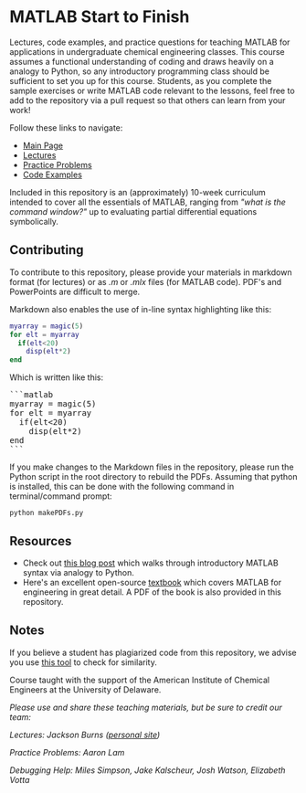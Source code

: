 # MATLAB Start to Finish
Lectures, code examples, and practice questions for teaching MATLAB for applications in undergraduate chemical engineering classes. This course assumes a functional
understanding of coding and draws heavily on a analogy to Python, so any introductory programming class should be sufficient to set you up for this course. Students, as you complete
the sample exercises or write MATLAB code relevant to the lessons, feel free to add to the repository via a pull request so that others can learn from your work!

Follow these links to navigate:
- [Main Page](https://jacksonburns.github.io/MATLAB-Start-to-Finish/)
- [Lectures ](https://jacksonburns.github.io/MATLAB-Start-to-Finish/Lectures/Lectures-Landing-Page)
- [Practice Problems](https://jacksonburns.github.io/MATLAB-Start-to-Finish/Practice-Problems/Practice-Problems-Landing-Page)
- [Code Examples](https://jacksonburns.github.io/MATLAB-Start-to-Finish/Code-Examples/Code-Examples-Landing-Page)

Included in this repository is an (approximately) 10-week curriculum intended to cover all the essentials of MATLAB, ranging from *"what is the command window?"* up to evaluating partial differential equations symbolically.

## Contributing
To contribute to this repository, please provide your materials in markdown format (for lectures) or as *.m* or *.mlx* files (for MATLAB code). PDF's and PowerPoints are difficult to merge.

Markdown also enables the use of in-line syntax highlighting like this:

```matlab
myarray = magic(5)
for elt = myarray
  if(elt<20)
    disp(elt*2)
end
```

Which is written like this:

<pre>```matlab
myarray = magic(5)
for elt = myarray
  if(elt<20)
    disp(elt*2)
end
```</pre>

If you make changes to the Markdown files in the repository, please run the Python script in the root directory to rebuild the PDFs. Assuming that python is installed, this can be done with the following command in terminal/command prompt:
```shell
python makePDFs.py
```
## Resources
 - Check out [this blog post](http://blogs.mathworks.com/racing-lounge/2021/02/19/introduction-to-matlab-for-python-users/) which walks through introductory MATLAB syntax via analogy to Python.
 - Here's an excellent open-source [textbook](http://cnx.org/content/col10325/1.18/) which covers MATLAB for engineering in great detail. A PDF of the book is also provided in this repository.

## Notes
If you believe a student has plagiarized code from this repository, we advise you use [this tool](http://theory.stanford.edu/~aiken/moss/) to check for similarity.

Course taught with the support of the American Institute of Chemical Engineers at the University of Delaware.

*Please use and share these teaching materials, but be sure to credit our team:*

*Lectures: Jackson Burns ([personal site](https://jacksonwarnerburns.com))*

*Practice Problems: Aaron Lam*

*Debugging Help: Miles Simpson, Jake Kalscheur, Josh Watson, Elizabeth Votta*
